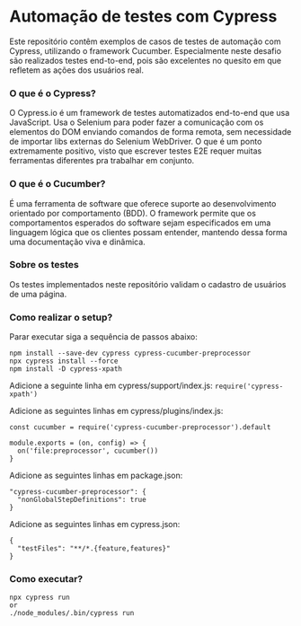 # Automação de testes com Cypress

Este repositório contêm exemplos de casos de testes de automação com Cypress, utilizando o framework Cucumber. 
Especialmente neste desafio são realizados testes end-to-end, pois são excelentes no quesito em que refletem as ações dos usuários real. 

### O que é o Cypress?

O Cypress.io é um framework de testes automatizados end-to-end que usa JavaScript. Usa o Selenium para poder fazer a comunicação com os elementos do DOM enviando comandos de forma remota, sem necessidade de importar libs externas do Selenium WebDriver. O que é um ponto extremamente positivo, visto que escrever testes E2E requer muitas ferramentas diferentes pra trabalhar em conjunto.

### O que é o Cucumber?

É uma ferramenta de software que oferece suporte ao desenvolvimento orientado por comportamento (BDD). O framework permite que os comportamentos esperados do software sejam especificados em uma linguagem lógica que os clientes possam entender, mantendo dessa forma uma documentação viva e dinâmica. 

### Sobre os testes

Os testes  implementados neste repositório validam o cadastro de usuários de uma página. 

### Como realizar o setup?

Parar executar siga a sequência de passos abaixo:
```
npm install --save-dev cypress cypress-cucumber-preprocessor
npx cypress install --force
npm install -D cypress-xpath
```
Adicione a seguinte linha em cypress/support/index.js: 
```require('cypress-xpath')```

Adicione as seguintes linhas em cypress/plugins/index.js: 
```
const cucumber = require('cypress-cucumber-preprocessor').default

module.exports = (on, config) => {
  on('file:preprocessor', cucumber())
}
```

Adicione as seguintes linhas em package.json:
```
"cypress-cucumber-preprocessor": {
  "nonGlobalStepDefinitions": true
}
```
Adicione as seguintes linhas em cypress.json:
```
{
  "testFiles": "**/*.{feature,features}"
}
```

### Como executar?

```
npx cypress run
or
./node_modules/.bin/cypress run
```
